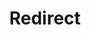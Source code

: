 ﻿---
layout: src/layouts/Redirect.astro
title: Redirect
redirect: /docs/deployments/databases/common-patterns/adhoc-data-changes
pubDate:  2023-01-01
navSearch: false
navSitemap: false
navMenu: false
---
